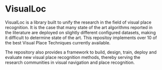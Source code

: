 # VisualLoc

VisualLoc is a library built to unify the research in the field of visual place recognition.
It is the case that many state of the art algorithms reported in the literature are deployed
on slightly different configured datasets, making it difficult to determine state of the art. 
This repositoy implements over 10 of the best Visual Place Techniques currently available. 

The repository also provides a framework to build, design, train, deploy and evaluate new 
visual place recognition methods, thereby serving the research communities in visual navigation 
and place recognition.
